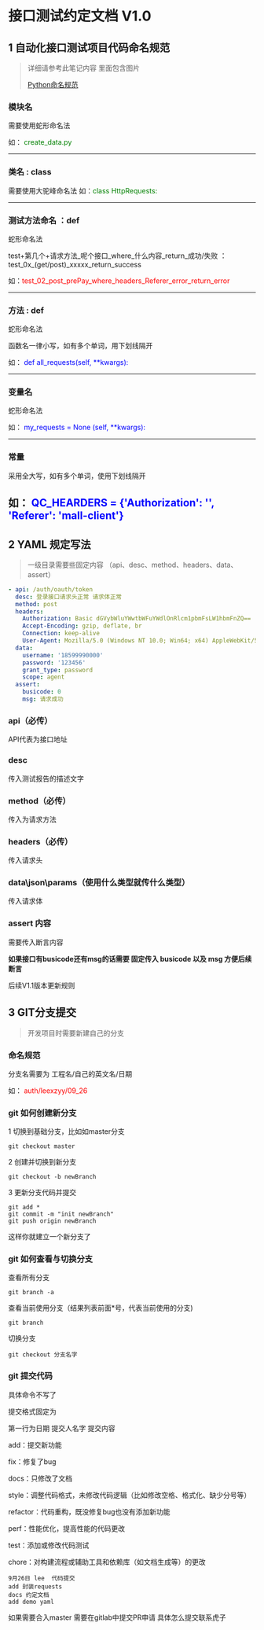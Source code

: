 # 接口测试约定文档 V1.0

## 1 自动化接口测试项目代码命名规范

> 详细请参考此笔记内容 里面包含图片
>
> [Python命名规范](https://angry-badger-08f.notion.site/Python-919e04c4fb0f4bf18d7db9194fc5e8b2)

### 模块名

需要使用蛇形命名法

如： <font color=#008000>create_data.py</font>

---

### 类名 : class

需要使用大驼峰命名法 如：<font color=#008000>class HttpRequests:</font>

---

### 测试方法命名 ：def

蛇形命名法

test+第几个+请求方法_呢个接口_where_什么内容_return_成功/失败 ： test_0x_(get/post)_xxxxx_return_success

如：<font color=red>test_02_post_prePay_where_headers_Referer_error_return_error</font>

---

### 方法 : def

蛇形命名法

函数名一律小写，如有多个单词，用下划线隔开

如： <font color=blue>def all_requests(self, **kwargs):</font>

---

### 变量名

蛇形命名法

如：<font color=blue> my_requests = None (self, **kwargs):</font>

---

### 常量

采用全大写，如有多个单词，使用下划线隔开

如：<font color=blue> QC_HEARDERS = {'Authorization': '',
'Referer': 'mall-client'}</font>
---

## 2 YAML 规定写法

> 一级目录需要些固定内容 （api、desc、method、headers、data、assert）

```yaml
- api: /auth/oauth/token
  desc: 登录接口请求头正常 请求体正常
  method: post
  headers:
    Authorization: Basic dGVybWluYWwtbWFuYWdlOnRlcm1pbmFsLW1hbmFnZQ==
    Accept-Encoding: gzip, deflate, br
    Connection: keep-alive
    User-Agent: Mozilla/5.0 (Windows NT 10.0; Win64; x64) AppleWebKit/537.36 (KHTML, like Gecko) Chrome/92.0.4515.107 Safari/537.36 Edg/92.0.902.62
  data:
    username: '18599990000'
    password: '123456'
    grant_type: password
    scope: agent
  assert:
    busicode: 0
    msg: 请求成功
  ```

### api（必传）

API代表为接口地址

### desc

传入测试报告的描述文字

### method（必传）

传入为请求方法

### headers（必传）

传入请求头

### data\json\params（使用什么类型就传什么类型）

传入请求体

### assert 内容

需要传入断言内容 

**如果接口有busicode还有msg的话需要 固定传入 busicode 以及 msg 方便后续断言** 

后续V1.1版本更新规则

## 3 GIT分支提交

> 开发项目时需要新建自己的分支

### 命名规范

分支名需要为 工程名/自己的英文名/日期

如： <font color=red>auth/leexzyy/09_26</font>

### git 如何创建新分支

1 切换到基础分支，比如如master分支

`git checkout master`

2 创建并切换到新分支

`git checkout -b newBranch`

3 更新分支代码并提交

``` 
git add *
git commit -m "init newBranch"
git push origin newBranch
```

这样你就建立一个新分支了

### git 如何查看与切换分支

查看所有分支

`git branch -a `

查看当前使用分支（结果列表前面*号，代表当前使用的分支)

`git branch`

切换分支

`git checkout 分支名字`

### git 提交代码

具体命令不写了

提交格式固定为

第一行为日期 提交人名字 提交内容

add：提交新功能

fix：修复了bug

docs：只修改了文档

style：调整代码格式，未修改代码逻辑（比如修改空格、格式化、缺少分号等）

refactor：代码重构，既没修复bug也没有添加新功能

perf：性能优化，提高性能的代码更改

test：添加或修改代码测试

chore：对构建流程或辅助工具和依赖库（如文档生成等）的更改

```
9月26日 lee  代码提交
add 封装requests
docs 约定文档
add demo yaml
```

如果需要合入master 需要在gitlab中提交PR申请 具体怎么提交联系虎子

